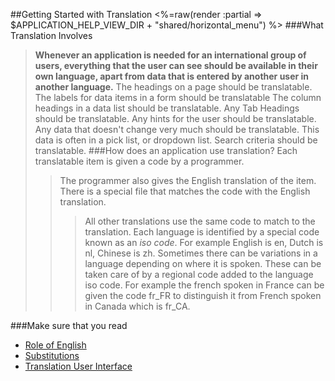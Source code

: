 ##Getting Started with Translation
<%=raw(render :partial => $APPLICATION_HELP_VIEW_DIR + "shared/horizontal_menu") %>
###What Translation Involves
> **Whenever an application is needed for an international group of users, everything that the user can see should be available in their own language, apart from data that is entered by another user in another language.**
> The headings on a page should be translatable.
> The labels for data items in a form should be translatable
> The column headings in a data list should be translatable. 
> Any Tab Headings should be translatable. 
> Any hints for the user should be translatable.
> Any data that doesn't change very much should be translatable. This data is often in a pick list, or dropdown list. 
> Search criteria should be translatable.
###How does an application use translation?
> Each translatable item is given a code by a programmer. 
>> The programmer also gives the English translation of the item.
>> There is a special file that matches the code with the English translation. 
>>> All other translations use the same code to match to the translation.
>> Each language is identified by a special code known as an *iso code*. For example 
>>> English is en, 
>>> Dutch is nl, 
>>> Chinese is zh. 
>> Sometimes there can be variations in a language depending on where it is spoken. 
>>> These can be taken care of by a regional code added to the language iso code. 
>>> For example the french spoken in France can be given the code fr_FR to distinguish it from French spoken in Canada which is fr_CA. 

###Make sure that you read 
  - [Role of English](<%=role_of_english_help_path%>)
  - [Substitutions](<%=translation_interpolations_help_path%>)
  - [Translation User Interface](<%=translator_ui_path%>) 
        
